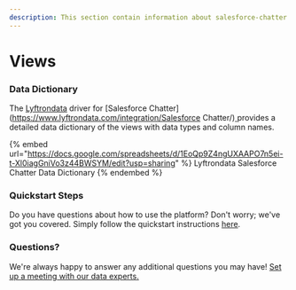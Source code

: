 ```yaml
---
description: This section contain information about salesforce-chatter connector views information
---
```


# Views

### Data Dictionary

The [Lyftrondata](https://www.lyftrondata.com/) driver for [Salesforce Chatter](https://www.lyftrondata.com/integration/Salesforce Chatter/)[ ](https://www.lyftrondata.com/integration/salesforce-chatter/)provides a detailed data dictionary of the views with data types and column names.

{% embed url="https://docs.google.com/spreadsheets/d/1EoQp9Z4ngUXAAPO7n5ei-t-Xl0iagGniVo3z44BWSYM/edit?usp=sharing" %}
Lyftrondata Salesforce Chatter Data Dictionary
{% endembed %}

### Quickstart Steps

Do you have questions about how to use the platform? Don't worry; we've got you covered. Simply follow the quickstart instructions [here](../../../../quickstart-steps.md).

### Questions? <a href="#questions" id="questions"></a>

We're always happy to answer any additional questions you may have! [Set up a meeting with our data experts.](https://www.lyftrondata.com/book-a-meeting/)



